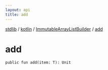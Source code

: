 ```yaml
---
layout: api
title: add
---
```

[stdlib](../../index.html) / [kotlin](../index.html) / [ImmutableArrayListBuilder](index.html) / [add](add.html)

# add

```
public fun add(item: T): Unit
```
